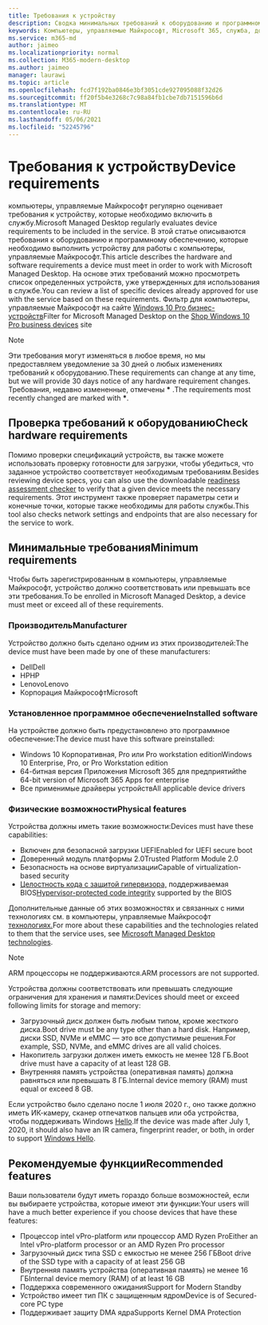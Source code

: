 ```yaml
---
title: Требования к устройству
description: Сводка минимальных требований к оборудованию и программному обеспечению для устройств для работы с компьютеры, управляемые Майкрософт
keywords: Компьютеры, управляемые Майкрософт, Microsoft 365, служба, документация
ms.service: m365-md
author: jaimeo
ms.localizationpriority: normal
ms.collection: M365-modern-desktop
ms.author: jaimeo
manager: laurawi
ms.topic: article
ms.openlocfilehash: fcd7f192ba0846e3bf3051cde927095088f32d26
ms.sourcegitcommit: ff20f5b4e3268c7c98a84fb1cbe7db7151596b6d
ms.translationtype: MT
ms.contentlocale: ru-RU
ms.lasthandoff: 05/06/2021
ms.locfileid: "52245796"
---
```

# <a name="device-requirements"></a><span data-ttu-id="cd6c2-104">Требования к устройству</span><span class="sxs-lookup"><span data-stu-id="cd6c2-104">Device requirements</span></span>

<span data-ttu-id="cd6c2-105">компьютеры, управляемые Майкрософт регулярно оценивает требования к устройству, которые необходимо включить в службу.</span><span class="sxs-lookup"><span data-stu-id="cd6c2-105">Microsoft Managed Desktop regularly evaluates device requirements to be included in the service.</span></span> <span data-ttu-id="cd6c2-106">В этой статье описываются требования к оборудованию и программному обеспечению, которые необходимо выполнить устройству для работы с компьютеры, управляемые Майкрософт.</span><span class="sxs-lookup"><span data-stu-id="cd6c2-106">This article describes the hardware and software requirements a device must meet in order to work with Microsoft Managed Desktop.</span></span> <span data-ttu-id="cd6c2-107">На основе этих требований можно просмотреть список определенных устройств, уже утвержденных для использования в службе.</span><span class="sxs-lookup"><span data-stu-id="cd6c2-107">You can review a list of specific devices already approved for use with the service based on these requirements.</span></span> <span data-ttu-id="cd6c2-108">Фильтр для компьютеры, управляемые Майкрософт на сайте [Windows 10 Pro бизнес-устройств](https://www.microsoft.com/windowsforbusiness/view-all-devices)</span><span class="sxs-lookup"><span data-stu-id="cd6c2-108">Filter for Microsoft Managed Desktop on the [Shop Windows 10 Pro business devices](https://www.microsoft.com/windowsforbusiness/view-all-devices) site</span></span>

> [!NOTE]
> <span data-ttu-id="cd6c2-109">Эти требования могут изменяться в любое время, но мы предоставляем уведомление за 30 дней о любых изменениях требований к оборудованию.</span><span class="sxs-lookup"><span data-stu-id="cd6c2-109">These requirements can change at any time, but we will provide 30 days notice of any hardware requirement changes.</span></span> <span data-ttu-id="cd6c2-110">Требования, недавно измененные, отмечены **\*** .</span><span class="sxs-lookup"><span data-stu-id="cd6c2-110">The requirements most recently changed are marked with **\***.</span></span> 

## <a name="check-hardware-requirements"></a><span data-ttu-id="cd6c2-111">Проверка требований к оборудованию</span><span class="sxs-lookup"><span data-stu-id="cd6c2-111">Check hardware requirements</span></span>

<span data-ttu-id="cd6c2-112">Помимо проверки спецификаций устройств, вы также [](../get-ready/readiness-assessment-downloadable.md) можете использовать проверку готовности для загрузки, чтобы убедиться, что заданное устройство соответствует необходимым требованиям.</span><span class="sxs-lookup"><span data-stu-id="cd6c2-112">Besides reviewing device specs, you can also use the downloadable [readiness assessment checker](../get-ready/readiness-assessment-downloadable.md) to verify that a given device meets the necessary requirements.</span></span> <span data-ttu-id="cd6c2-113">Этот инструмент также проверяет параметры сети и конечные точки, которые также необходимы для работы службы.</span><span class="sxs-lookup"><span data-stu-id="cd6c2-113">This tool also checks network settings and endpoints that are also necessary for the service to work.</span></span>

## <a name="minimum-requirements"></a><span data-ttu-id="cd6c2-114">Минимальные требования</span><span class="sxs-lookup"><span data-stu-id="cd6c2-114">Minimum requirements</span></span>

<span data-ttu-id="cd6c2-115">Чтобы быть зарегистрированным в компьютеры, управляемые Майкрософт, устройство должно соответствовать или превышать все эти требования.</span><span class="sxs-lookup"><span data-stu-id="cd6c2-115">To be enrolled in Microsoft Managed Desktop, a device must meet or exceed all of these requirements.</span></span>

### <a name="manufacturer"></a><span data-ttu-id="cd6c2-116">Производитель</span><span class="sxs-lookup"><span data-stu-id="cd6c2-116">Manufacturer</span></span>

<span data-ttu-id="cd6c2-117">Устройство должно быть сделано одним из этих производителей:</span><span class="sxs-lookup"><span data-stu-id="cd6c2-117">The device must have been made by one of these manufacturers:</span></span>

- <span data-ttu-id="cd6c2-118">Dell</span><span class="sxs-lookup"><span data-stu-id="cd6c2-118">Dell</span></span>
- <span data-ttu-id="cd6c2-119">HP</span><span class="sxs-lookup"><span data-stu-id="cd6c2-119">HP</span></span>
- <span data-ttu-id="cd6c2-120">Lenovo</span><span class="sxs-lookup"><span data-stu-id="cd6c2-120">Lenovo</span></span>
- <span data-ttu-id="cd6c2-121">Корпорация Майкрософт</span><span class="sxs-lookup"><span data-stu-id="cd6c2-121">Microsoft</span></span>


### <a name="installed-software"></a><span data-ttu-id="cd6c2-122">Установленное программное обеспечение</span><span class="sxs-lookup"><span data-stu-id="cd6c2-122">Installed software</span></span>

<span data-ttu-id="cd6c2-123">На устройстве должно быть предустановлено это программное обеспечение:</span><span class="sxs-lookup"><span data-stu-id="cd6c2-123">The device must have this software preinstalled:</span></span>

- <span data-ttu-id="cd6c2-124">Windows 10 Корпоративная, Pro или Pro workstation edition</span><span class="sxs-lookup"><span data-stu-id="cd6c2-124">Windows 10 Enterprise, Pro, or Pro Workstation edition</span></span>
- <span data-ttu-id="cd6c2-125">64-битная версия Приложения Microsoft 365 для предприятий</span><span class="sxs-lookup"><span data-stu-id="cd6c2-125">the 64-bit version of Microsoft 365 Apps for enterprise</span></span> 
- <span data-ttu-id="cd6c2-126">Все применимые драйверы устройств</span><span class="sxs-lookup"><span data-stu-id="cd6c2-126">All applicable device drivers</span></span>


### <a name="physical-features"></a><span data-ttu-id="cd6c2-127">Физические возможности</span><span class="sxs-lookup"><span data-stu-id="cd6c2-127">Physical features</span></span>

<span data-ttu-id="cd6c2-128">Устройства должны иметь такие возможности:</span><span class="sxs-lookup"><span data-stu-id="cd6c2-128">Devices must have these capabilities:</span></span>

- <span data-ttu-id="cd6c2-129">Включен для безопасной загрузки UEFI</span><span class="sxs-lookup"><span data-stu-id="cd6c2-129">Enabled for UEFI secure boot</span></span> 
- <span data-ttu-id="cd6c2-130">Доверенный модуль платформы 2.0</span><span class="sxs-lookup"><span data-stu-id="cd6c2-130">Trusted Platform Module 2.0</span></span> 
- <span data-ttu-id="cd6c2-131">Безопасность на основе виртуализации</span><span class="sxs-lookup"><span data-stu-id="cd6c2-131">Capable of virtualization-based security</span></span> 
- <span data-ttu-id="cd6c2-132">[Целостность кода с защитой гипервизора,](/windows-hardware/drivers/bringup/device-guard-and-credential-guard) поддерживаемая BIOS</span><span class="sxs-lookup"><span data-stu-id="cd6c2-132">[Hypervisor-protected code integrity](/windows-hardware/drivers/bringup/device-guard-and-credential-guard) supported by the BIOS</span></span>

<span data-ttu-id="cd6c2-133">Дополнительные данные об этих возможностях и связанных с ними технологиях см. в компьютеры, управляемые Майкрософт [технологиях.](../intro/technologies.md)</span><span class="sxs-lookup"><span data-stu-id="cd6c2-133">For more about these capabilities and the technologies related to them that the service uses, see [Microsoft Managed Desktop technologies](../intro/technologies.md).</span></span>

> [!NOTE]
> <span data-ttu-id="cd6c2-134">ARM процессоры не поддерживаются.</span><span class="sxs-lookup"><span data-stu-id="cd6c2-134">ARM processors are not supported.</span></span>

<span data-ttu-id="cd6c2-135">Устройства должны соответствовать или превышать следующие ограничения для хранения и памяти:</span><span class="sxs-lookup"><span data-stu-id="cd6c2-135">Devices should meet or exceed following limits for storage and memory:</span></span>

- <span data-ttu-id="cd6c2-136">Загрузочный диск должен быть любым типом, кроме жесткого диска.</span><span class="sxs-lookup"><span data-stu-id="cd6c2-136">Boot drive must be any type other than a hard disk.</span></span> <span data-ttu-id="cd6c2-137">Например, диски SSD, NVMe и eMMC — это все допустимые решения.</span><span class="sxs-lookup"><span data-stu-id="cd6c2-137">For example, SSD, NVMe, and eMMC drives are all valid choices.</span></span>
- <span data-ttu-id="cd6c2-138">Накопитель загрузки должен иметь емкость не менее 128 ГБ.</span><span class="sxs-lookup"><span data-stu-id="cd6c2-138">Boot drive must have a capacity of at least 128 GB.</span></span>
- <span data-ttu-id="cd6c2-139">Внутренняя память устройства (оперативная память) должна равняться или превышать 8 ГБ.</span><span class="sxs-lookup"><span data-stu-id="cd6c2-139">Internal device memory (RAM) must equal or exceed 8 GB.</span></span>

<span data-ttu-id="cd6c2-140">Если устройство было сделано после 1 июля 2020 г., оно также должно иметь ИК-камеру, сканер отпечатков пальцев или оба устройства, чтобы поддерживать Windows [Hello](/windows-hardware/design/device-experiences/windows-hello-enhanced-sign-in-security).</span><span class="sxs-lookup"><span data-stu-id="cd6c2-140">If the device was made after July 1, 2020, it should also have an IR camera, fingerprint reader, or both, in order to support [Windows Hello](/windows-hardware/design/device-experiences/windows-hello-enhanced-sign-in-security).</span></span>

## <a name="recommended-features"></a><span data-ttu-id="cd6c2-141">Рекомендуемые функции</span><span class="sxs-lookup"><span data-stu-id="cd6c2-141">Recommended features</span></span>

<span data-ttu-id="cd6c2-142">Ваши пользователи будут иметь гораздо больше возможностей, если вы выбираете устройства, которые имеют эти функции:</span><span class="sxs-lookup"><span data-stu-id="cd6c2-142">Your users will have a much better experience if you choose devices that have these features:</span></span>

- <span data-ttu-id="cd6c2-143">Процессор intel vPro-platform или процессор AMD Ryzen Pro</span><span class="sxs-lookup"><span data-stu-id="cd6c2-143">Either an Intel vPro-platform processor or an AMD Ryzen Pro processor</span></span>
- <span data-ttu-id="cd6c2-144">Загрузочный диск типа SSD с емкостью не менее 256 ГБ</span><span class="sxs-lookup"><span data-stu-id="cd6c2-144">Boot drive of the SSD type with a capacity of at least 256 GB</span></span>
- <span data-ttu-id="cd6c2-145">Внутренняя память устройства (оперативная память) не менее 16 ГБ</span><span class="sxs-lookup"><span data-stu-id="cd6c2-145">Internal device memory (RAM) of at least 16 GB</span></span>
- <span data-ttu-id="cd6c2-146">Поддержка современного ожидания</span><span class="sxs-lookup"><span data-stu-id="cd6c2-146">Support for Modern Standby</span></span>
- <span data-ttu-id="cd6c2-147">Устройство имеет тип ПК с защищенным ядром</span><span class="sxs-lookup"><span data-stu-id="cd6c2-147">Device is of Secured-core PC type</span></span>
- <span data-ttu-id="cd6c2-148">Поддерживает защиту DMA ядра</span><span class="sxs-lookup"><span data-stu-id="cd6c2-148">Supports Kernel DMA Protection</span></span>
